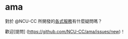 # ama

對於 @NCU-CC 所開發的[各式服務](http://ncu-cc.github.io)有什麼疑問嗎？

歡迎[提問] (https://github.com/NCU-CC/ama/issues/new)！
